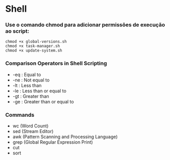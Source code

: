 # Shell

### Use o comando chmod para adicionar permissões de execução ao script:
```
chmod +x global-versions.sh
chmod +x task-manager.sh
chmod +x update-system.sh
```

### Comparison Operators in Shell Scripting
- -eq : Equal to
- -ne : Not equal to
- -lt : Less than
- -le : Less than or equal to
- -gt : Greater than
- -ge : Greater than or equal to


### Commands
- wc (Word Count)
- sed (Stream Editor)
- awk (Pattern Scanning and Processing Language)
- grep (Global Regular Expression Print)
- cut
- sort